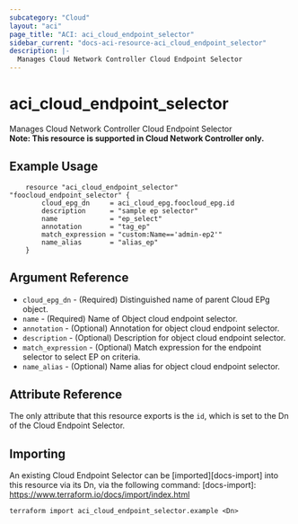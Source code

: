 ```yaml
---
subcategory: "Cloud"
layout: "aci"
page_title: "ACI: aci_cloud_endpoint_selector"
sidebar_current: "docs-aci-resource-aci_cloud_endpoint_selector"
description: |-
  Manages Cloud Network Controller Cloud Endpoint Selector
---
```


# aci_cloud_endpoint_selector

Manages Cloud Network Controller Cloud Endpoint Selector  
<b>Note: This resource is supported in Cloud Network Controller only.</b>

## Example Usage

```hcl
	resource "aci_cloud_endpoint_selector" "foocloud_endpoint_selector" {
		cloud_epg_dn     = aci_cloud_epg.foocloud_epg.id
		description      = "sample ep selector"
		name             = "ep_select"
		annotation       = "tag_ep"
		match_expression = "custom:Name=='admin-ep2'"
		name_alias       = "alias_ep"
	}
```

## Argument Reference

- `cloud_epg_dn` - (Required) Distinguished name of parent Cloud EPg object.
- `name` - (Required) Name of Object cloud endpoint selector.
- `annotation` - (Optional) Annotation for object cloud endpoint selector.
- `description` - (Optional) Description for object cloud endpoint selector.
- `match_expression` - (Optional) Match expression for the endpoint selector to select EP on criteria.
- `name_alias` - (Optional) Name alias for object cloud endpoint selector.

## Attribute Reference

The only attribute that this resource exports is the `id`, which is set to the
Dn of the Cloud Endpoint Selector.

## Importing

An existing Cloud Endpoint Selector can be [imported][docs-import] into this resource via its Dn, via the following command:
[docs-import]: https://www.terraform.io/docs/import/index.html

```
terraform import aci_cloud_endpoint_selector.example <Dn>
```
